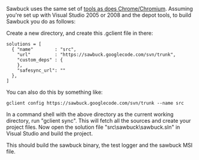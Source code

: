 Sawbuck uses the same set of [tools as does Chrome/Chromium](http://www.chromium.org/developers/how-tos/build-instructions-windows). Assuming you're set up with Visual Studio 2005 or 2008 and the depot tools, to build Sawbuck you do as follows:

Create a new directory, and create this .gclient file in there:
```
solutions = [
  { "name"        : "src",
    "url"         : "https://sawbuck.googlecode.com/svn/trunk",
    "custom_deps" : {
    },
    "safesync_url": ""
  },
]
```

You can also do this by something like:
```
gclient config https://sawbuck.googlecode.com/svn/trunk --name src
```

In a command shell with the above directory as the current working directory, run "gclient sync". This will fetch all the sources and create your project files. Now open the solution file "src\sawbuck\sawbuck.sln" in Visual Studio and build the project.

This should build the sawbuck binary, the test logger and the sawbuck MSI file.